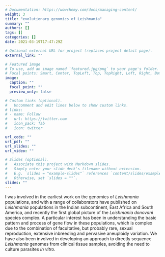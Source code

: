 ```yaml
---
# Documentation: https://wowchemy.com/docs/managing-content/
weight: 3
title: "evolutionary genomics of Leishmania"
summary: ""
authors: []
tags: []
categories: []
date: 2021-03-19T17:47:29Z

# Optional external URL for project (replaces project detail page).
external_link: ""

# Featured image
# To use, add an image named `featured.jpg/png` to your page's folder.
# Focal points: Smart, Center, TopLeft, Top, TopRight, Left, Right, BottomLeft, Bottom, BottomRight.
image:
  caption: ""
  focal_point: ""
  preview_only: false

# Custom links (optional).
#   Uncomment and edit lines below to show custom links.
# links:
# - name: Follow
#   url: https://twitter.com
#   icon_pack: fab
#   icon: twitter

url_code: ""
url_pdf: ""
url_slides: ""
url_video: ""

# Slides (optional).
#   Associate this project with Markdown slides.
#   Simply enter your slide deck's filename without extension.
#   E.g. `slides = "example-slides"` references `content/slides/example-slides.md`.
#   Otherwise, set `slides = ""`.
slides: ""
---
```


I was involved in the earliest work on the genomics of *Leishmania* populations, and with a range of collaborators have published on *Leishmania* populations in the Indian subcontinent, East Africa and South America, and recently the first global picture of the *Leishmania donovani* species complex. A particular interest has been in understanding the basic pattern and process of gene flow in these populations, which is complex due to the combination of facultative, but probably rare, sexual reproduction, extensive inbreeding and pervasive aneuploidy variation. We have also been involved in developing an approach to directly sequence *Leishmania* genomes from clinical tissue samples, avoiding the need to culture parasites *in vitro*.
